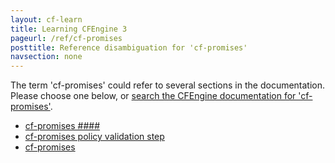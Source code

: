 ```yaml
---
layout: cf-learn
title: Learning CFEngine 3
pageurl: /ref/cf-promises
posttitle: Reference disambiguation for 'cf-promises'
navsection: none
---
```


The term 'cf-promises' could refer to several sections in the documentation. Please choose one below, or
[search the CFEngine documentation for 'cf-promises'](http://cfengine.com/docs/latest/search.html?q=cf-promises).

- [cf-promises \#\#\#\#](http://cfengine.com/docs/latest/guide-introduction.html#cf-promises-####)
- [cf-promises policy validation step](http://cfengine.com/docs/latest/guide-language-concepts-normal-ordering.html#cf-promises-policy-validation-step)
- [cf-promises](http://cfengine.com/docs/latest/reference-components-cf-promises.html#cf-promises)
